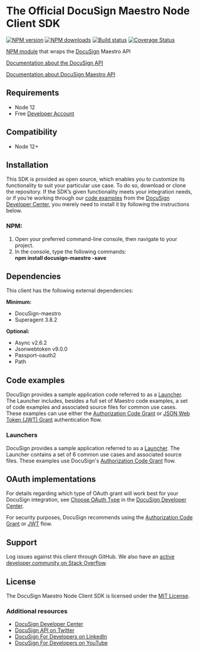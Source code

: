 # The Official DocuSign Maestro Node Client SDK

[![NPM version][npm-image]][npm-url]
[![NPM downloads][downloads-image]][downloads-url]
[![Build status][travis-image]][travis-url]
[![Coverage Status][coveralls-image]][coveralls-url]

[NPM module](https://www.npmjs.com/package/docusign-maestro) that wraps the <a href="https://www.docusign.com">DocuSign</a> Maestro API

[Documentation about the DocuSign API](https://developers.docusign.com/)

<!-- Here needs to tag Maestro API docs -->
<!-- Could be this or below mwntioned
https://developers.docusign.com/docs/monitor-api -->
[Documentation about DocuSign Maestro API](http://docusign.github.io/docusign-maestro-node-client)
<!---
[Changelog](./CHANGELOG.md)
commented out
-->

## Requirements
*   Node 12
*   Free [Developer Account](https://go.docusign.com/sandbox/productshot/?elqCampaignId=16531)

## Compatibility
*   Node 12+

## Installation
This SDK is provided as open source, which enables you to customize its functionality to suit your particular use case. To do so, download or clone the repository. If the SDK’s given functionality meets your integration needs, or if you’re working through our [code examples](https://developers.docusign.com/docs/maestro-rest-api/how-to/) from the [DocuSign Developer Center](https://developers.docusign.com/), you merely need to install it by following the instructions below.

### NPM:
1. Open your preferred command-line console, then navigate to your project.
2. In the console, type the following commands: \
**npm install docusign-maestro -save**

## Dependencies
This client has the following external dependencies:

**Minimum:**
*   DocuSign-maestro
*   Superagent 3.8.2

**Optional:**
*   Async v2.6.2
*   Jsonwebtoken v9.0.0
*   Passport-oauth2
*   Path

## Code examples
DocuSign provides a sample application code referred to as a [Launcher](https://github.com/docusign/code-examples-node). The Launcher includes, besides a full set of Maestro code examples, a set of code examples and associated source files for common use cases. These examples can use either the [Authorization Code Grant](https://developers.docusign.com/platform/auth/authcode/) or [JSON Web Token (JWT) Grant](https://developers.docusign.com/platform/auth/jwt/) authentication flow.

### Launchers
DocuSign provides a sample application referred to as a [Launcher](https://github.com/docusign/code-examples-node/). The Launcher contains a set of 6 common use cases and associated source files. These examples use DocuSign&#39;s [Authorization Code Grant](https://developers.docusign.com/platform/auth/authcode/authcode-get-token/) flow.

## OAuth implementations
For details regarding which type of OAuth grant will work best for your DocuSign integration, see [Choose OAuth Type](https://developers.docusign.com/platform/auth/choose/) in the [DocuSign Developer Center](https://developers.docusign.com/).

For security purposes, DocuSign recommends using the [Authorization Code Grant](https://developers.docusign.com/platform/auth/authcode/authcode-get-token/) or [JWT](https://developers.docusign.com/platform/auth/jwt/) flow.

## Support
Log issues against this client through GitHub. We also have an [active developer community on Stack Overflow](http://stackoverflow.com/questions/tagged/docusignapi).

## License
The DocuSign Maestro Node Client SDK is licensed under the [MIT License](https://github.com/docusign/docusign-node-client/blob/master/LICENSE).

### Additional resources
*   [DocuSign Developer Center](https://developers.docusign.com/)
*   [DocuSign API on Twitter](https://twitter.com/docusignapi)
*   [DocuSign For Developers on LinkedIn](https://www.linkedin.com/showcase/docusign-for-developers/)
*   [DocuSign For Developers on YouTube](https://www.youtube.com/channel/UCJSJ2kMs_qeQotmw4-lX2NQ)

[npm-image]: https://img.shields.io/npm/v/docusign-maestro.svg?style=flat
[npm-url]: https://npmjs.org/package/docusign-maestro
[downloads-image]: https://img.shields.io/npm/dm/docusign-maestro.svg?style=flat
[downloads-url]: https://npmjs.org/package/docusign-maestro
[travis-image]: https://travis-ci.com/docusign/docusign-maestro-node-client.svg?branch=master
[travis-url]: https://travis-ci.com/docusign/docusign-maestro-node-client
[coveralls-image]: https://coveralls.io/repos/github/docusign/DocuSign-Node-Client/badge.svg?branch=master
[coveralls-url]: https://coveralls.io/github/docusign/DocuSign-Node-Client?branch=master
